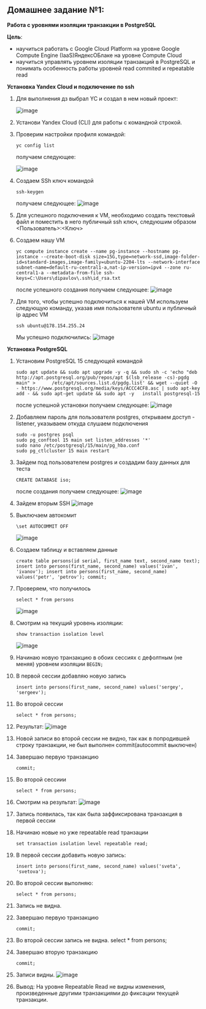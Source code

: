 ## **Домашнее задание №1:**
**Работа с уровнями изоляции транзакции в PostgreSQL**

**Цель**:
* научиться работать с Google Cloud Platform на уровне Google Compute Engine (IaaS)ЯндексОБлаке на уровне Compute Cloud
* научиться управлять уровнем изоляции транзакций в PostgreSQL и понимать особенность работы уровней read commited и repeatable read

**Установка Yandex Cloud и подключение по ssh**
1) Для выполнения дз выбрал YC и создал в нем новый проект:

    ![image](https://user-images.githubusercontent.com/97864676/199059383-d16f9d12-137f-476b-99bd-03613b35ddf4.png)

2) Установи Yandex Cloud (CLI) для работы с командной строкой.
3) Проверим настройки профиля командой:
    
    ```
    yc config list
    ```
    получаем следующее:
    
    ![image](https://user-images.githubusercontent.com/97864676/199059537-d66dcb18-d6a8-474c-abbb-3e45b8ed8fab.png)


4) Создаем SSh ключ командой

    ``` 
    ssh-keygen
    ```
    получаем следующее:
    ![image](https://user-images.githubusercontent.com/97864676/199059631-50084ec6-6e59-4040-afec-b9b9500abb99.png)


5) Для успешного подключения к VM, необходимо создать текстовый файл и поместить в него публичный ssh ключ, следуюшим образом <Пользователь>:<Ключ>
6) Создаем нашу VM

    ```
    yc compute instance create --name pg-instance --hostname pg-instance --create-boot-disk size=15G,type=network-ssd,image-folder-id=standard-images,image-family=ubuntu-2204-lts --network-interface subnet-name=default-ru-central1-a,nat-ip-version=ipv4 --zone ru-central1-a --metadata-from-file ssh-keys=C:\Users\dipavlov\.ssh\id_rsa.txt
    ```
    после успешного создания получаем следующее:
    ![image](https://user-images.githubusercontent.com/97864676/199059687-452c3152-cf10-4fcb-91bd-ca1f7f87f1f3.png)


7) Для того, чтобы успешно подключиться к нашей VM используем следующую команду, указав имя пользователя ubuntu и публичный ip адрес VM
    ```
    ssh ubuntu@178.154.255.24
    ```
    Мы успешно подключились:
    ![image](https://user-images.githubusercontent.com/97864676/199059831-ef77237e-937d-41d0-8db6-1b834a603c2f.png)


**Установка PostgreSQL**

1) Установим PostgreSQL 15 следующей командой
    ```
    sudo apt update && sudo apt upgrade -y -q && sudo sh -c 'echo "deb http://apt.postgresql.org/pub/repos/apt $(lsb_release -cs)-pgdg main" >      /etc/apt/sources.list.d/pgdg.list' && wget --quiet -O - https://www.postgresql.org/media/keys/ACCC4CF8.asc | sudo apt-key add - && sudo apt-get update && sudo apt -y   install postgresql-15
    ```
    после успешной установки получаем следующее:
    ![image](https://user-images.githubusercontent.com/97864676/199059896-db53f473-4f9a-4e35-9bd3-18caee2be427.png)

2) Добавляем пароль для пользователя postgres, открываем доступ - listener, указываем откуда слушаем подключения
    ```
    sudo -u postgres psql
    sudo pg_conftool 15 main set listen_addresses '*'
    sudo nano /etc/postgresql/15/main/pg_hba.conf
    sudo pg_ctlcluster 15 main restart
    ```
3) Зайдем под пользователем postgres и cоздадим базу данных для теста
    
    ```
    CREATE DATABASE iso;
    ```
    после создания получаем следующее:
    ![image](https://user-images.githubusercontent.com/97864676/199059978-634f1a0c-7bfd-4801-8a16-db948eef963c.png)


4) Зайдем вторым SSH
    ![image](https://user-images.githubusercontent.com/97864676/199060270-5cc71ecc-9f9e-4610-b291-cf71f8656beb.png)

5) Выключаем автокомит
    ```
    \set AUTOCOMMIT OFF
    ```
    ![image](https://user-images.githubusercontent.com/97864676/199060392-954f404b-9549-4cab-8959-c2ff6601556b.png)

6) Создаем таблицу и вставляем данные
    ```
    create table persons(id serial, first_name text, second_name text); insert into persons(first_name, second_name) values('ivan', 'ivanov'); insert into persons(first_name, second_name) values('petr', 'petrov'); commit;
    ```
7) Проверяем, что получилось
    ```
    select * from persons
    ```
    ![image](https://user-images.githubusercontent.com/97864676/199060546-24413f9a-2f41-46b2-ad87-48fa085043a8.png)

8) Смотрим на текущий уровень изоляции:
    ```
    show transaction isolation level
    ```
    ![image](https://user-images.githubusercontent.com/97864676/199060797-1a23cb4f-1dfb-47d8-a93c-13cc2fd278f4.png)

9) Начинаю новую транзакцию в обоих сессиях с дефолтным (не меняя) уровнем  изоляции
        ```
        BEGIN;
        ```
10) В первой сессии добавляю новую запись 
    ```
    insert into persons(first_name, second_name) values('sergey', 'sergeev');  
    ```      
11) Во второй сессии 
    ```
    select * from persons;
    ```
12) Результат:
    ![image](https://user-images.githubusercontent.com/97864676/199061009-f8bfe868-664f-4410-9e1e-e490df7b4100.png)

13) Новой записи во второй сессии не видно, так как в попродившей строку транзакции, не был выполнен commit(autocommit выключен)

14) Завершаю первую транзакцию 
    ```
    commit;
    ```
15) Во второй сессиии
    ```
    select * from persons;
    ```
16) Смотрим на результат:
    ![image](https://user-images.githubusercontent.com/97864676/199061072-1469afdd-96bc-4e45-866b-6deb979f401a.png)

17) Запись появилась, так как была заффиксирована транзакция в первой сессии
18) Начинаю новые но уже repeatable read транзации 
    ```
    set transaction isolation level repeatable read;
    ```
19) В первой сессии добавить новую запись: 
    ```
    insert into persons(first_name, second_name) values('sveta', 'svetova');
    ```
20) Во второй сессии выполняю:
    ```
    select * from persons;
    ```
21) Запись не видна.
22) Завершаю первую транзакцию
    ```
    commit;
    ```
23) Во второй сессии запись не видна.
    select * from persons;
24) Завершаю вторую транзакцию
    ```
    commit;
    ```
25) Записи видны.
    ![image](https://user-images.githubusercontent.com/97864676/199062005-70135097-36b3-4689-9708-aec60a25148c.png)

26) Вывод:
    На уровне Repeatable Read не видны изменения, произведенные другими транзакциями до фиксации текущей транзакции. 
